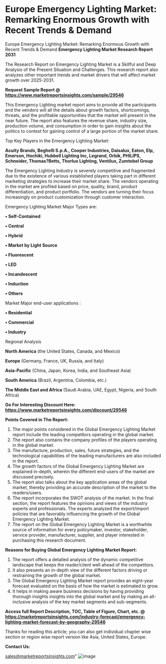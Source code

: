 # Europe Emergency Lighting Market: Remarking Enormous Growth with Recent Trends & Demand
Europe Emergency Lighting Market: Remarking Enormous Growth with Recent Trends & Demand
<strong>Emergency Lighting Market Research Report 2031</strong>

The Research Report on Emergency Lighting Market is a Skillful and Deep Analysis of the Present Situation and Challenges. This research report also analyzes other important trends and market drivers that will affect market growth over 2025-2031.

<strong>Request Sample Report @ <a href=https://www.marketreportsinsights.com/sample/29546>https://www.marketreportsinsights.com/sample/29546</a></strong>

This Emergency Lighting market report aims to provide all the participants and the vendors will all the details about growth factors, shortcomings, threats, and the profitable opportunities that the market will present in the near future. The report also features the revenue share, industry size, production volume, and consumption in order to gain insights about the politics to contest for gaining control of a large portion of the market share.

Top Key Players in the Emergency Lighting Market:

<strong>Acuity Brands, Beghelli S.p.A., Cooper Industries, Daisalux, Eaton, Elp, Emerson, Hochiki, Hubbell Lighting Inc, Legrand, Orbik, PHILIPS, Schneider, Thomas?Betts, Thorlux Lighting, Ventilux, Zumtobel Group</strong>

The Emergency Lighting Industry is severely competitive and fragmented due to the existence of various established players taking part in different marketing strategies to increase their market share. The vendors operating in the market are profiled based on price, quality, brand, product differentiation, and product portfolio. The vendors are turning their focus increasingly on product customization through customer interaction.

Emergency Lighting Market Major Types are:

<strong>• Self-Contained

• Central

• Hybrid

• Market by Light Source

• Fluorescent

• LED

• Incandescent

• Induction

• Others</strong>

Market Major end-user applications :

<strong>• Residential

• Commercial

• Industry</strong>

Regional Analysis

</u><strong><b>North America</b></strong> (the United States, Canada, and Mexico)

<strong><b>Europe </b></strong>(Germany, France, UK, Russia, and Italy)

<strong><b>Asia-Pacific</b></strong> (China, Japan, Korea, India, and Southeast Asia)

<strong><b>South America</b></strong> (Brazil, Argentina, Colombia, etc.)

<strong><b>The Middle East and Africa</b></strong> (Saudi Arabia, UAE, Egypt, Nigeria, and South Africa)

<strong>Go For Interesting Discount Here: <a href=https://www.marketreportsinsights.com/discount/29546>https://www.marketreportsinsights.com/discount/29546</a></strong>

<strong>Points Covered in The Report:</strong>
<ol>
  <li>The major points considered in the Global Emergency Lighting Market report include the leading competitors operating in the global market.</li>
  <li>The report also contains the company profiles of the players operating in the global market.</li>
  <li>The manufacture, production, sales, future strategies, and the technological capabilities of the leading manufacturers are also included in the report.</li>
  <li>The growth factors of the Global Emergency Lighting Market are explained in-depth, wherein the different end-users of the market are discussed precisely.</li>
  <li>The report also talks about the key application areas of the global market, thereby providing an accurate description of the market to the readers/users.</li>
  <li>The report incorporates the SWOT analysis of the market. In the final section, the report features the opinions and views of the industry experts and professionals. The experts analyzed the export/import policies that are favorably influencing the growth of the Global Emergency Lighting Market.</li>
  <li>The report on the Global Emergency Lighting Market is a worthwhile source of information for every policymaker, investor, stakeholder, service provider, manufacturer, supplier, and player interested in purchasing this research document.</li>
</ol>
<strong>Reasons for Buying Global Emergency Lighting Market Report:</strong>

<ol>
  <li>The report offers a detailed analysis of the dynamic competitive landscape that keeps the reader/client well ahead of the competitors.</li>
  <li>It also presents an in-depth view of the different factors driving or restraining the growth of the global market.</li>
  <li>The Global Emergency Lighting Market report provides an eight-year forecast evaluated on the basis of how the market is estimated to grow.</li>
  <li>It helps in making aware business decisions by having providing thorough insights insights into the global market and by making an all-inclusive analysis of the key market segments and sub-segments.</li>
</ol>
<strong>Access full Report Description, TOC, Table of Figure, Chart, etc. @ <a href=https://marketreportsinsights.com/industry-forecast/emergency-lighting-market-forecast-by-geography-29546>https://marketreportsinsights.com/industry-forecast/emergency-lighting-market-forecast-by-geography-29546</a></strong>


Thanks for reading this article; you can also get individual chapter wise section or region wise report version like Asia, United States, Europe.

<strong>Contact Us:</strong>

sales@marketreportsinsights.com"
![image](https://github.com/user-attachments/assets/1a03c246-7603-4909-ac69-8b2e87746a3f)
